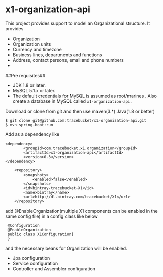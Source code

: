 # x1-organization-api

This project provides support to model an Organizational structure. It provides
 - Organization
 - Organization units
 - Currency and timezone
 - Business lines, departments and functions
 - Address, contact persons, email and phone numbers
 - 
##Pre requisites##
 - JDK 1.8 or later. 
 - MySQL 5.1.x or later. 
 - The default credentials for MySQL is assumed as root/marines . Also create a database in MySQL called `x1-organization-api`. 

Download or clone from git and then use maven(3.*) Java(1.8 or better)

    $ git clone git@github.com:tracebucket/x1-organization-api.git
    $ mvn spring-boot:run 
    
Add as a dependency like

    <dependency>
            <groupId>com.tracebucket.x1.organization</groupId>
            <artifactId>x1-organization-api</artifactId>
            <version>0.3</version>
    </dependency>
        
        <repository>
            <snapshots>
                <enabled>false</enabled>
            </snapshots>
            <id>bintray-tracebucket-X1</id>
            <name>bintray</name>
            <url>http://dl.bintray.com/tracebucket/X1</url>
        </repository>
        
 add @EnableOrganization(multiple X1 components can be enabled in the same config file) in a config class like below
 
     @Configuration
     @EnableOrganization
     public class X1Configuration{
     }
     
 
and the necessary beans for Organization will be enabled. 

 - Jpa configuration
 - Service configuration
 - Controller and Assembler configuration

